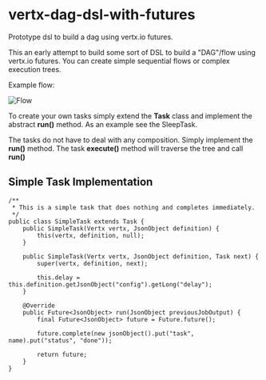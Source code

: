 # vertx-dag-dsl-with-futures
Prototype dsl to build a dag using vertx.io futures.

This an early attempt to build some sort of DSL to build a "DAG"/flow using vertx.io futures. You can create simple sequential flows or complex execution trees.

Example flow:

![Flow](
https://raw.githubusercontent.com/javadevmtl/vertx-dag-dsl-with-futures/master/flow.png)

To create your own tasks simply extend the **Task** class and implement the abstract **run()** method. As an example see the SleepTask.

The tasks do not have to deal with any composition. Simply implement the **run()** method. The task **execute()** method will traverse the tree and call **run()**

## Simple Task Implementation

```
/**
 * This is a simple task that does nothing and completes immediately.
 */
public class SimpleTask extends Task {
    public SimpleTask(Vertx vertx, JsonObject definition) {
        this(vertx, definition, null);
    }

    public SimpleTask(Vertx vertx, JsonObject definition, Task next) {
        super(vertx, definition, next);

        this.delay = this.definition.getJsonObject("config").getLong("delay");
    }

    @Override
    public Future<JsonObject> run(JsonObject previousJobOutput) {
        final Future<JsonObject> future = Future.future();

        future.complete(new jsonObject().put("task", name).put("status", "done"));

        return future;
    }
}
```
